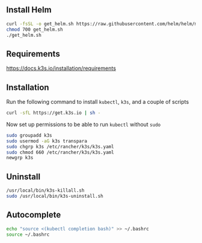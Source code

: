 ## Install Helm

```bash
curl -fsSL -o get_helm.sh https://raw.githubusercontent.com/helm/helm/main/scripts/get-helm-3
chmod 700 get_helm.sh
./get_helm.sh
```
## Requirements

https://docs.k3s.io/installation/requirements

## Installation

Run the following command to install `kubectl`, `k3s`, and a couple of scripts
```bash
curl -sfL https://get.k3s.io | sh -
```
Now set up permissions to be able to run `kubectl` without `sudo`
```bash
sudo groupadd k3s
sudo usermod -aG k3s transpara
sudo chgrp k3s /etc/rancher/k3s/k3s.yaml
sudo chmod 660 /etc/rancher/k3s/k3s.yaml
newgrp k3s
```


## Uninstall

```bash
/usr/local/bin/k3s-killall.sh
sudo /usr/local/bin/k3s-uninstall.sh
```

## Autocomplete

```bash
echo "source <(kubectl completion bash)" >> ~/.bashrc
source ~/.bashrc
```